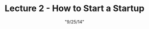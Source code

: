 ---
title: "Lecture 2 - How to Start a Startup"
date: '"9/25/14"'
layout: coursepage
lecno: 2
name: lec02
slug: lec02
speakers:
  - speaker_name: Sam Altman
    speaker_title: President, Y Combinator
    follow_link: <a href="https://twitter.com/sama" class="twitter-follow-button" data-show-count="false" data-show-screen-name="true">Follow @sama</a>
    slides_link: https://view-api.box.com/1/sessions/3cac4b39fa6b402fa06bfe6cef6a312e/view
    first_name: Sam
topic: Ideas, Products, Teams and Execution Part II
readings:
  - link: <a href="http://blog.samaltman.com/stupid-apps-and-changing-the-world">Stupid Apps and Changing the World</a> by Sam Altman
  - link: <a href="http://paulgraham.com/ds.html">Do things that Don’t Scale</a> by Paul Graham
video_link: //www.youtube.com/embed/CVfnkM44Urs
discussion_forum: http://startupclass.co/lecture/83455/-welcome-and-ideas-products-teams-and-execution-part-iibr
genius_link: http://tech.genius.com/Sam-altman-lecture-2-ideas-products-teams-and-execution-part-ii-annotated
genius_divid: rg_embed_link_525716
genius_script: //tech.genius.com/songs/525716/embed.js
---